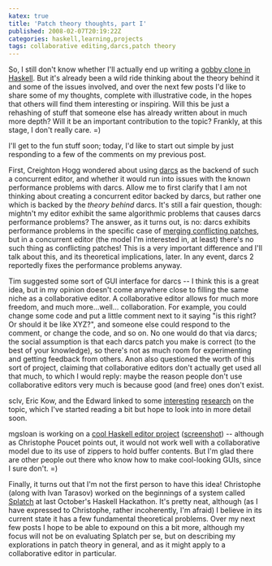 ```yaml
---
katex: true
title: 'Patch theory thoughts, part I'
published: 2008-02-07T20:19:22Z
categories: haskell,learning,projects
tags: collaborative editing,darcs,patch theory
---
```


So, I still don't know whether I'll actually end up writing a <a href="http://byorgey.wordpress.com/2008/02/04/gobby-haskell-and-patch-theory/">gobby clone in Haskell</a>.  But it's already been a wild ride thinking about the theory behind it and some of the issues involved, and over the next few posts I'd like to share some of my thoughts, complete with illustrative code, in the hopes that others will find them interesting or inspiring. Will this be just a rehashing of stuff that someone else has already written about in much more depth?  Will it be an important contribution to the topic?  Frankly, at this stage, I don't really care. =)

I'll get to the fun stuff soon; today, I'd like to start out simple by just responding to a few of the comments on my previous post.

First, Creighton Hogg wondered about using <a href="http://darcs.net/">darcs</a> as the backend of such a concurrent editor, and whether it would run into issues with the known performance problems with darcs.  Allow me to first clarify that I am not thinking about creating a concurrent editor backed by darcs, but rather one which is backed by the <i>theory behind</i> darcs.  It's still a fair question, though: mightn't my editor exhibit the same algorithmic problems that causes darcs performance problems?  The answer, as it turns out, is no: darcs exhibits performance problems in the specific case of <a href="http://wiki.darcs.net/DarcsWiki/ConflictsFAQ#head-882e1bd93393425e47d1699ed72f9c4053f75ef2">merging conflicting patches</a>, but in a concurrent editor (the model I'm interested in, at least) there's no such thing as conflicting patches!  This is a very important difference and I'll talk about this, and its theoretical implications, later.  In any event, darcs 2 reportedly fixes the performance problems anyway.

Tim suggested some sort of GUI interface for darcs -- I think this is a great idea, but in my opinion doesn't come anywhere close to filling the same niche as a collaborative editor.  A collaborative editor allows for much more freedom, and much more...well... collaboration.  For example, you could change some code and put a little comment next to it saying "is this right? Or should it be like XYZ?", and someone else could respond to the comment, or change the code, and so on.  No one would do that via darcs; the social assumption is that each darcs patch you make is correct (to the best of your knowledge), so there's not as much room for experimenting and getting feedback from others.  Anon also questioned the worth of this sort of project, claiming that collaborative editors don't actually get used all that much, to which I would reply: maybe the reason people don't use collaborative editors very much is because good (and free) ones don't exist.

sclv, Eric Kow, and the Edward linked to some <a href="http://en.wikipedia.org/wiki/Operational_transformation">interesting</a> <a href="http://cs-people.bu.edu/dgd/thesis/original_paper.html">research</a> on the topic, which I've started reading a bit but hope to look into in more detail soon.  

mgsloan is working on a <a href="http://mgsloan.nfshost.com/darcs/haskroom/">cool Haskell editor project</a> (<a href="http://mgsloan.nfshost.com/haskroom.png">screenshot</a>) -- although as Christophe Poucet points out, it would not work well with a collaborative model due to its use of zippers to hold buffer contents.  But I'm glad there are other people out there who know how to make cool-looking GUIs, since I sure don't. =)

Finally, it turns out that I'm not the first person to have this idea!  Christophe (along with Ivan Tarasov) worked on the beginnings of a system called <a href="http://code.haskell.org/splatch/">Splatch</a> at last October's Haskell Hackathon.  It's pretty neat, although (as I have expressed to Christophe, rather incoherently, I'm afraid) I believe in its current state it has a few fundamental theoretical problems.  Over my next few posts I hope to be able to expound on this a bit more, although my focus will not be on evaluating Splatch per se, but on describing my explorations in patch theory in general, and as it might apply to a collaborative editor in particular.

